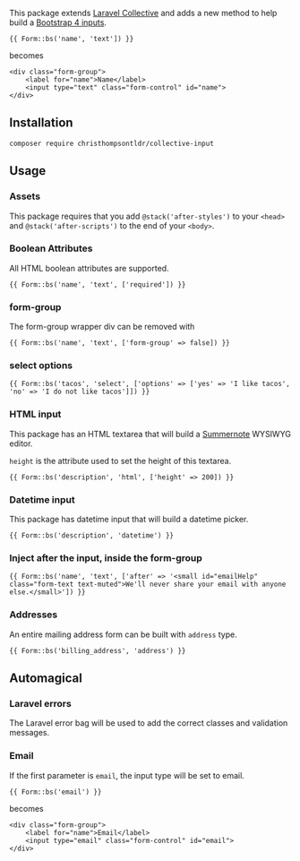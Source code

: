 This package extends [Laravel Collective](https://github.com/LaravelCollective/html) and adds a new method to help build a [Bootstrap 4 inputs](https://getbootstrap.com/docs/4.3/components/forms/).

```
{{ Form::bs('name', 'text']) }}
```

becomes

```
<div class="form-group">
    <label for="name">Name</label>
    <input type="text" class="form-control" id="name">
</div>
```

## Installation

`composer require christhompsontldr/collective-input`

## Usage

### Assets

This package requires that you add `@stack('after-styles')` to your `<head>` and `@stack('after-scripts')` to the end of your `<body>`.

### Boolean Attributes

All HTML boolean attributes are supported.

```
{{ Form::bs('name', 'text', ['required']) }}
```

### form-group

The form-group wrapper div can be removed with

```
{{ Form::bs('name', 'text', ['form-group' => false]) }}
```

### select options

```
{{ Form::bs('tacos', 'select', ['options' => ['yes' => 'I like tacos', 'no' => 'I do not like tacos']]) }}
```

### HTML input

This package has an HTML textarea that will build a [Summernote](https://summernote.org/) WYSIWYG editor.

`height` is the attribute used to set the height of this textarea.

```
{{ Form::bs('description', 'html', ['height' => 200]) }}
```

### Datetime input

This package has datetime input that will build a datetime picker.

```
{{ Form::bs('description', 'datetime') }}
```

### Inject after the input, inside the form-group

```
{{ Form::bs('name', 'text', ['after' => '<small id="emailHelp" class="form-text text-muted">We'll never share your email with anyone else.</small>']) }}
```

### Addresses

An entire mailing address form can be built with `address` type.

```
{{ Form::bs('billing_address', 'address') }}
```



## Automagical

### Laravel errors

The Laravel error bag will be used to add the correct classes and validation messages.


### Email

If the first parameter is `email`, the input type will be set to email.

```
{{ Form::bs('email') }}
```

becomes

```
<div class="form-group">
    <label for="name">Email</label>
    <input type="email" class="form-control" id="email">
</div>
```
